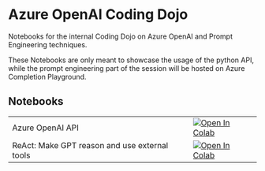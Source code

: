 # Azure OpenAI Coding Dojo

Notebooks for the internal Coding Dojo on Azure OpenAI and Prompt Engineering techniques. 

These Notebooks are only meant to showcase the usage of the python API, while the prompt engineering part of the session will be hosted on Azure Completion Playground. 

## Notebooks
|                                               |                                                                                                                                                                                                                                           |
|-----------------------------------------------|:------------------------------------------------------------------------------------------------------------------------------------------------------------------------------------------------------------------------------------------|
| Azure OpenAI API                              | <a href="https://colab.research.google.com/github/amadeus-art/azure-openai-coding-dojo/blob/main/azure_openai_gpt.ipynb" target="_parent"><img src="https://colab.research.google.com/assets/colab-badge.svg" alt="Open In Colab"/></a>   |
| ReAct: Make GPT reason and use external tools | <a href="https://colab.research.google.com/github/amadeus-art/azure-openai-coding-dojo/blob/main/azure_openai_react.ipynb" target="_parent"><img src="https://colab.research.google.com/assets/colab-badge.svg" alt="Open In Colab"/></a> |